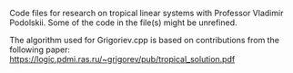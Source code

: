 Code files for research on tropical linear systems with Professor Vladimir Podolskii. Some of the code in the file(s) might be unrefined.

The algorithm used for Grigoriev.cpp is based on contributions from the following paper: https://logic.pdmi.ras.ru/~grigorev/pub/tropical_solution.pdf
